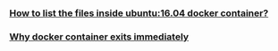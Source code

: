 ### [How to list the files inside ubuntu:16.04 docker container?](https://stackoverflow.com/questions/49429077/how-to-list-the-files-inside-ubuntu16-04-docker-container)

### [Why docker container exits immediately](https://stackoverflow.com/questions/28212380/why-docker-container-exits-immediately)
